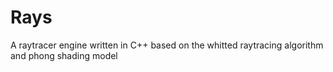 # Rays
A raytracer engine written in C++ based on the whitted raytracing algorithm and phong shading model 
